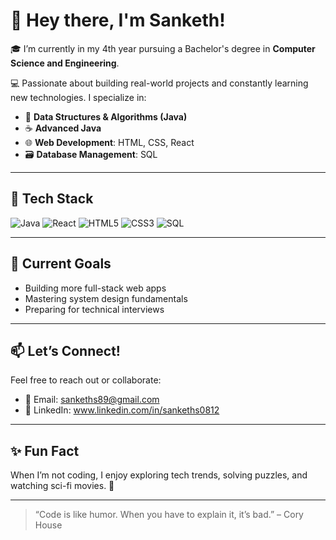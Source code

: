 # 👋 Hey there, I'm Sanketh!

🎓 I’m currently in my 4th year pursuing a Bachelor's degree in **Computer Science and Engineering**.

💻 Passionate about building real-world projects and constantly learning new technologies. I specialize in:
- 🧠 **Data Structures & Algorithms (Java)**
- ☕ **Advanced Java**
- 🌐 **Web Development**: HTML, CSS, React
- 🗃️ **Database Management**: SQL

---

## 🚀 Tech Stack
![Java](https://img.shields.io/badge/Java-ED8B00?style=for-the-badge&logo=java&logoColor=white)
![React](https://img.shields.io/badge/React-20232A?style=for-the-badge&logo=react&logoColor=61DAFB)
![HTML5](https://img.shields.io/badge/HTML5-E34F26?style=for-the-badge&logo=html5&logoColor=white)
![CSS3](https://img.shields.io/badge/CSS3-1572B6?style=for-the-badge&logo=css3&logoColor=white)
![SQL](https://img.shields.io/badge/SQL-4479A1?style=for-the-badge&logo=mysql&logoColor=white)

---

## 📌 Current Goals
- Building more full-stack web apps
- Mastering system design fundamentals
- Preparing for technical interviews

---

## 📫 Let’s Connect!
Feel free to reach out or collaborate:

- 📧 Email: sankeths89@gmail.com
- 💼 LinkedIn: www.linkedin.com/in/sankeths0812

---

## ✨ Fun Fact
When I’m not coding, I enjoy exploring tech trends, solving puzzles, and watching sci-fi movies. 🚀

---

> “Code is like humor. When you have to explain it, it’s bad.” – Cory House

